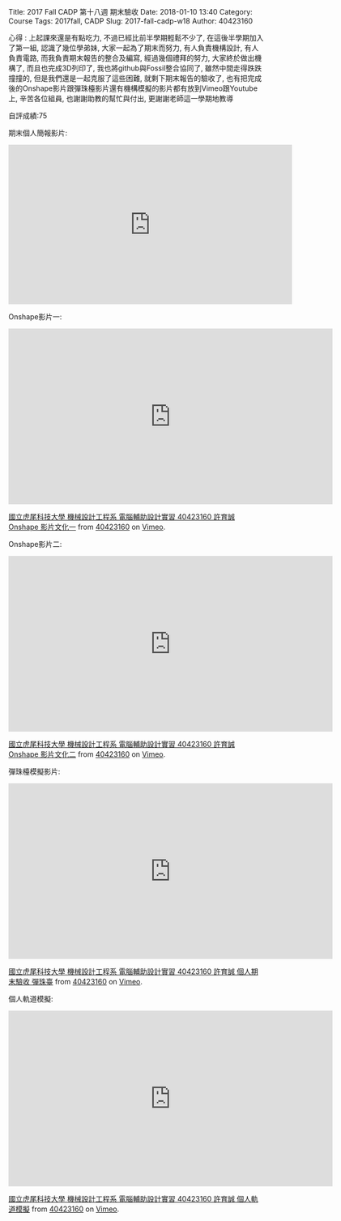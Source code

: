 Title: 2017 Fall CADP 第十八週 期末驗收
Date: 2018-01-10 13:40
Category: Course
Tags: 2017fall, CADP
Slug: 2017-fall-cadp-w18
Author: 40423160


<!-- PELICAN_END_SUMMARY -->

心得 : 上起課來還是有點吃力, 不過已經比前半學期輕鬆不少了, 在這後半學期加入了第一組, 認識了幾位學弟妹, 大家一起為了期末而努力, 有人負責機構設計, 有人負責電路, 而我負責期末報告的整合及編寫, 經過幾個禮拜的努力, 大家終於做出機構了, 而且也完成3D列印了, 我也將github與Fossil整合協同了, 雖然中間走得跌跌撞撞的, 但是我們還是一起克服了這些困難, 就剩下期末報告的驗收了, 也有把完成後的Onshape影片跟彈珠檯影片還有機構模擬的影片都有放到Vimeo跟Youtube上, 辛苦各位組員, 也謝謝助教的幫忙與付出, 更謝謝老師這一學期地教導

自評成績:75



期末個人簡報影片:

<iframe width="560" height="315" src="https://www.youtube.com/embed/ASgzBx4Emms" frameborder="0" allow="autoplay; encrypted-media" allowfullscreen></iframe>


Onshape影片一:

<iframe src="https://player.vimeo.com/video/250096665" width="640" height="347" frameborder="0" webkitallowfullscreen mozallowfullscreen allowfullscreen></iframe>
<p><a href="https://vimeo.com/250096665">國立虎尾科技大學 機械設計工程系 電腦輔助設計實習 40423160 許育誠 Onshape 影片文化一</a> from <a href="https://vimeo.com/user73308565">40423160</a> on <a href="https://vimeo.com">Vimeo</a>.</p>


Onshape影片二:

<iframe src="https://player.vimeo.com/video/250098570" width="640" height="347" frameborder="0" webkitallowfullscreen mozallowfullscreen allowfullscreen></iframe>
<p><a href="https://vimeo.com/250098570">國立虎尾科技大學 機械設計工程系 電腦輔助設計實習 40423160 許育誠 Onshape 影片文化二</a> from <a href="https://vimeo.com/user73308565">40423160</a> on <a href="https://vimeo.com">Vimeo</a>.</p>


彈珠檯模擬影片:

<iframe src="https://player.vimeo.com/video/249897827" width="640" height="347" frameborder="0" webkitallowfullscreen mozallowfullscreen allowfullscreen></iframe>
<p><a href="https://vimeo.com/249897827">國立虎尾科技大學 機械設計工程系 電腦輔助設計實習 40423160 許育誠 個人期末驗收 彈珠臺</a> from <a href="https://vimeo.com/user73308565">40423160</a> on <a href="https://vimeo.com">Vimeo</a>.</p>


個人軌道模擬:

<iframe src="https://player.vimeo.com/video/250241069" width="640" height="347" frameborder="0" webkitallowfullscreen mozallowfullscreen allowfullscreen></iframe>
<p><a href="https://vimeo.com/250241069">國立虎尾科技大學 機械設計工程系 電腦輔助設計實習 40423160 許育誠 個人軌道模擬</a> from <a href="https://vimeo.com/user73308565">40423160</a> on <a href="https://vimeo.com">Vimeo</a>.</p>